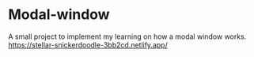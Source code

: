 # Modal-window
A small project to implement my learning on how a modal window works.
https://stellar-snickerdoodle-3bb2cd.netlify.app/
